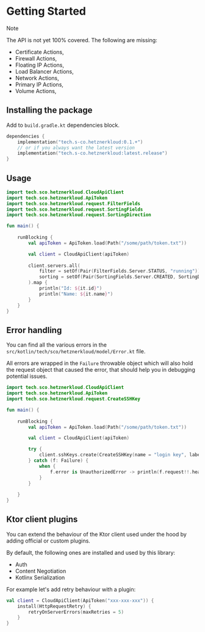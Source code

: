 # Getting Started

> [!NOTE]  
> The API is not yet 100% covered. The following are missing:
> * Certificate Actions,
> * Firewall Actions,
> * Floating IP Actions,
> * Load Balancer Actions,
> * Network Actions,
> * Primary IP Actions,
> * Volume Actions,

## Installing the package

Add to `build.gradle.kt` dependencies block.

```Kotlin
dependencies {
    implementation("tech.s-co.hetznerkloud:0.1.+")
    // or if you always want the latest version
    implementation("tech.s-co.hetznerkloud:latest.release")
}
```

## Usage
```kotlin
import tech.sco.hetznerkloud.CloudApiClient
import tech.sco.hetznerkloud.ApiToken
import tech.sco.hetznerkloud.request.FilterFields
import tech.sco.hetznerkloud.request.SortingFields
import tech.sco.hetznerkloud.request.SortingDirection

fun main() {
    
    runBlocking {
        val apiToken = ApiToken.load(Path("/some/path/token.txt"))

        val client = CloudApiClient(apiToken)
        
        client.servers.all(
            filter = setOf(Pair(FilterFields.Server.STATUS, "running")), 
            sorting = setOf(Pair(SortingFields.Server.CREATED, SortingDirection.DESC))
        ).map {
            println("Id: ${it.id}")
            println("Name: ${it.name}")
        }
    }
}

```

## Error handling
You can find all the various errors in the `src/kotlin/tech/sco/hetznerkloud/model/Error.kt` file.

All errors are wrapped in the `Failure` throwable object which will also hold the request object that caused the error, that should help you in debugging potential issues.

```Kotlin
import tech.sco.hetznerkloud.CloudApiClient
import tech.sco.hetznerkloud.ApiToken
import tech.sco.hetznerkloud.request.CreateSSHKey

fun main() {
    
    runBlocking {
        val apiToken = ApiToken.load(Path("/some/path/token.txt"))

        val client = CloudApiClient(apiToken)

        try {
            client.sshKeys.create(CreateSSHKey(name = "login key", labels = emptyMap()))
        } catch (f: Failure) {
            when {
                f.error is UnauthorizedError -> println(f.request!!.headers)
            }
        }
        
    }
}
```

## Ktor client plugins
You can extend the behaviour of the Ktor client used under the hood by adding official or custom plugins.

By default, the following ones are installed and used by this library:
* Auth
* Content Negotiation
* Kotlinx Serialization

For example let's add retry behaviour with a plugin:
```kotlin
val client = CloudApiClient(ApiToken("xxx-xxx-xxx")) {
    install(HttpRequestRetry) {
        retryOnServerErrors(maxRetries = 5)
    }
}
```